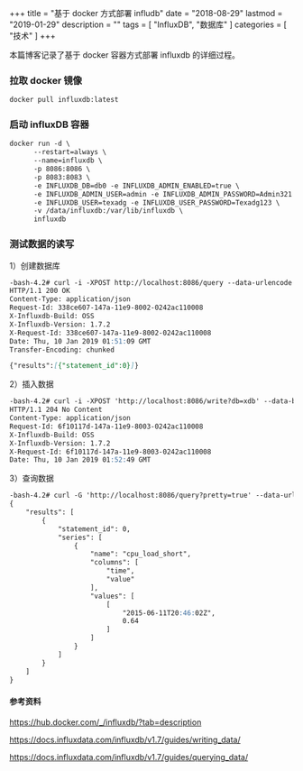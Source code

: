 +++
title = "基于 docker 方式部署 infludb"
date = "2018-08-29"
lastmod = "2019-01-29"
description = ""
tags = [
    "InfluxDB",
    "数据库"
]
categories = [
    "技术"
]
+++

本篇博客记录了基于 docker 容器方式部署 influxdb 的详细过程。

<!--more-->

### 拉取 docker 镜像
```markdown
docker pull influxdb:latest
```

### 启动 influxDB 容器
```markdown
docker run -d \
      --restart=always \
      --name=influxdb \
      -p 8086:8086 \
      -p 8083:8083 \
      -e INFLUXDB_DB=db0 -e INFLUXDB_ADMIN_ENABLED=true \
      -e INFLUXDB_ADMIN_USER=admin -e INFLUXDB_ADMIN_PASSWORD=Admin321 \
      -e INFLUXDB_USER=texadg -e INFLUXDB_USER_PASSWORD=Texadg123 \
      -v /data/influxdb:/var/lib/influxdb \
      influxdb
```

### 测试数据的读写

1）创建数据库
```markdown
-bash-4.2# curl -i -XPOST http://localhost:8086/query --data-urlencode "q=CREATE DATABASE xdb"
HTTP/1.1 200 OK
Content-Type: application/json
Request-Id: 338ce607-147a-11e9-8002-0242ac110008
X-Influxdb-Build: OSS
X-Influxdb-Version: 1.7.2
X-Request-Id: 338ce607-147a-11e9-8002-0242ac110008
Date: Thu, 10 Jan 2019 01:51:09 GMT
Transfer-Encoding: chunked

{"results":[{"statement_id":0}]}
```

2）插入数据
```markdown
-bash-4.2# curl -i -XPOST 'http://localhost:8086/write?db=xdb' --data-binary 'cpu_load_short,host=server01,region=us-west value=0.64 1434055562000000000'
HTTP/1.1 204 No Content
Content-Type: application/json
Request-Id: 6f10117d-147a-11e9-8003-0242ac110008
X-Influxdb-Build: OSS
X-Influxdb-Version: 1.7.2
X-Request-Id: 6f10117d-147a-11e9-8003-0242ac110008
Date: Thu, 10 Jan 2019 01:52:49 GMT
```

3）查询数据
```markdown
-bash-4.2# curl -G 'http://localhost:8086/query?pretty=true' --data-urlencode "db=xdb" --data-urlencode "q=SELECT \"value\" FROM \"cpu_load_short\" WHERE \"region\"='us-west'"
{
    "results": [
        {
            "statement_id": 0,
            "series": [
                {
                    "name": "cpu_load_short",
                    "columns": [
                        "time",
                        "value"
                    ],
                    "values": [
                        [
                            "2015-06-11T20:46:02Z",
                            0.64
                        ]
                    ]
                }
            ]
        }
    ]
}
```

#### 参考资料

https://hub.docker.com/_/influxdb/?tab=description

https://docs.influxdata.com/influxdb/v1.7/guides/writing_data/

https://docs.influxdata.com/influxdb/v1.7/guides/querying_data/


